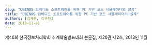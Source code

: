 ```yaml
---
slug: "UBINOS 임베디드 소프트웨어를 위한 PC 기반 코드 시뮬레이터의 설계"
title: "UBINOS 임베디드 소프트웨어를 위한 PC 기반 코드 시뮬레이터의 설계"
authors: [김지훈, 이우진]
date: 2013-11-01
---
```


제40회 한국정보처리학회 추계학술발표대회 논문집, 제20권 제2호, 2013년 11월
